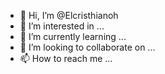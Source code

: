 - 👋 Hi, I’m @Elcristhianoh
- 👀 I’m interested in ...
- 🌱 I’m currently learning ...
- 💞️ I’m looking to collaborate on ...
- 📫 How to reach me ...

<!---
Elcristhianoh/Elcristhianoh is a ✨ special ✨ repository because its `README.md` (this file) appears on your GitHub profile.
You can click the Preview link to take a look at your changes.
--->
